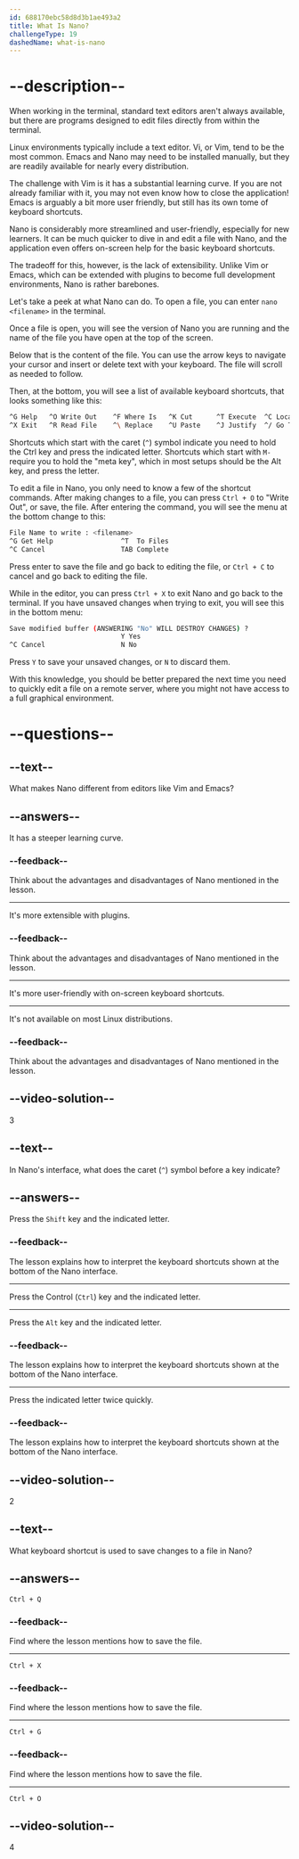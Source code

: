 ```yaml
---
id: 688170ebc58d8d3b1ae493a2
title: What Is Nano?
challengeType: 19
dashedName: what-is-nano
---
```


# --description--

When working in the terminal, standard text editors aren't always available, but there are programs designed to edit files directly from within the terminal.

Linux environments typically include a text editor. Vi, or Vim, tend to be the most common. Emacs and Nano may need to be installed manually, but they are readily available for nearly every distribution.

The challenge with Vim is it has a substantial learning curve. If you are not already familiar with it, you may not even know how to close the application! Emacs is arguably a bit more user friendly, but still has its own tome of keyboard shortcuts.

Nano is considerably more streamlined and user-friendly, especially for new learners. It can be much quicker to dive in and edit a file with Nano, and the application even offers on-screen help for the basic keyboard shortcuts.

The tradeoff for this, however, is the lack of extensibility. Unlike Vim or Emacs, which can be extended with plugins to become full development environments, Nano is rather barebones.

Let's take a peek at what Nano can do. To open a file, you can enter `nano <filename>` in the terminal.

Once a file is open, you will see the version of Nano you are running and the name of the file you have open at the top of the screen.

Below that is the content of the file. You can use the arrow keys to navigate your cursor and insert or delete text with your keyboard. The file will scroll as needed to follow.

Then, at the bottom, you will see a list of available keyboard shortcuts, that looks something like this:

```bash
^G Help   ^O Write Out    ^F Where Is   ^K Cut      ^T Execute  ^C Location     M-U Undo    M-A Set Mark    M-] To Bracket    M-B Previous
^X Exit   ^R Read File    ^\ Replace    ^U Paste    ^J Justify  ^/ Go To Line   M-E Redo    M-6 Copy        ^B Where Was      M-F Next
```

Shortcuts which start with the caret (`^`) symbol indicate you need to hold the Ctrl key and press the indicated letter. Shortcuts which start with `M-` require you to hold the "meta key", which in most setups should be the Alt key, and press the letter.

To edit a file in Nano, you only need to know a few of the shortcut commands. After making changes to a file, you can press `Ctrl + O` to "Write Out", or save, the file. After entering the command, you will see the menu at the bottom change to this:

```bash
File Name to write : <filename>
^G Get Help                 ^T  To Files
^C Cancel                   TAB Complete
```

Press enter to save the file and go back to editing the file, or `Ctrl + C` to cancel and go back to editing the file.

While in the editor, you can press `Ctrl + X` to exit Nano and go back to the terminal. If you have unsaved changes when trying to exit, you will see this in the bottom menu:

```bash
Save modified buffer (ANSWERING "No" WILL DESTROY CHANGES) ?
                            Y Yes
^C Cancel                   N No
```

Press `Y` to save your unsaved changes, or `N` to discard them.

With this knowledge, you should be better prepared the next time you need to quickly edit a file on a remote server, where you might not have access to a full graphical environment.

# --questions--

## --text--

What makes Nano different from editors like Vim and Emacs?

## --answers--

It has a steeper learning curve.

### --feedback--

Think about the advantages and disadvantages of Nano mentioned in the lesson.

---

It's more extensible with plugins.

### --feedback--

Think about the advantages and disadvantages of Nano mentioned in the lesson.

---

It's more user-friendly with on-screen keyboard shortcuts.

---

It's not available on most Linux distributions.

### --feedback--

Think about the advantages and disadvantages of Nano mentioned in the lesson.

## --video-solution--

3

## --text--

In Nano's interface, what does the caret (`^`) symbol before a key indicate?

## --answers--

Press the `Shift` key and the indicated letter.

### --feedback--

The lesson explains how to interpret the keyboard shortcuts shown at the bottom of the Nano interface.

---

Press the Control (`Ctrl`) key and the indicated letter.

---

Press the `Alt` key and the indicated letter.

### --feedback--

The lesson explains how to interpret the keyboard shortcuts shown at the bottom of the Nano interface.

---

Press the indicated letter twice quickly.

### --feedback--

The lesson explains how to interpret the keyboard shortcuts shown at the bottom of the Nano interface.

## --video-solution--

2

## --text--

What keyboard shortcut is used to save changes to a file in Nano?

## --answers--

`Ctrl + Q`

### --feedback--

Find where the lesson mentions how to save the file.

---

`Ctrl + X`

### --feedback--

Find where the lesson mentions how to save the file.

---

`Ctrl + G`

### --feedback--

Find where the lesson mentions how to save the file.

---

`Ctrl + O`

## --video-solution--

4
